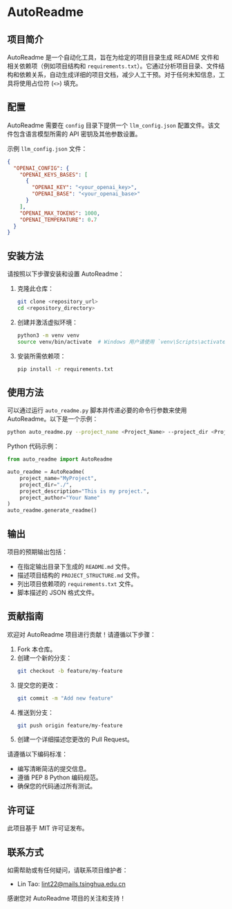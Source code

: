 # AutoReadme

## 项目简介

AutoReadme 是一个自动化工具，旨在为给定的项目目录生成 README 文件和相关依赖项（例如项目结构和 `requirements.txt`）。它通过分析项目目录、文件结构和依赖关系，自动生成详细的项目文档，减少人工干预。对于任何未知信息，工具将使用占位符 (`<>`) 填充。

## 配置

AutoReadme 需要在 `config` 目录下提供一个 `llm_config.json` 配置文件。该文件包含语言模型所需的 API 密钥及其他参数设置。

示例 `llm_config.json` 文件：

```json
{
  "OPENAI_CONFIG": {
    "OPENAI_KEYS_BASES": [
      {
        "OPENAI_KEY": "<your_openai_key>",
        "OPENAI_BASE": "<your_openai_base>"
      }
    ],
    "OPENAI_MAX_TOKENS": 1000,
    "OPENAI_TEMPERATURE": 0.7
  }
}
```

## 安装方法

请按照以下步骤安装和设置 AutoReadme：

1. 克隆此仓库：
   ```bash
   git clone <repository_url>
   cd <repository_directory>
   ```

2. 创建并激活虚拟环境：
   ```bash
   python3 -m venv venv
   source venv/bin/activate  # Windows 用户请使用 `venv\Scripts\activate`
   ```

3. 安装所需依赖项：
   ```bash
   pip install -r requirements.txt
   ```

## 使用方法

可以通过运行 `auto_readme.py` 脚本并传递必要的命令行参数来使用 AutoReadme。以下是一个示例：

```bash
python auto_readme.py --project_name <Project_Name> --project_dir <Project_Directory> --project_description <Project_Description> --project_author <Author_Name>
```

Python 代码示例：

```python
from auto_readme import AutoReadme

auto_readme = AutoReadme(
    project_name="MyProject",
    project_dir="./",
    project_description="This is my project.",
    project_author="Your Name"
)
auto_readme.generate_readme()
```

## 输出

项目的预期输出包括：

- 在指定输出目录下生成的 `README.md` 文件。
- 描述项目结构的 `PROJECT_STRUCTURE.md` 文件。
- 列出项目依赖项的 `requirements.txt` 文件。
- 脚本描述的 JSON 格式文件。

## 贡献指南

欢迎对 AutoReadme 项目进行贡献！请遵循以下步骤：

1. Fork 本仓库。
2. 创建一个新的分支：
   ```bash
   git checkout -b feature/my-feature
   ```
3. 提交您的更改：
   ```bash
   git commit -m "Add new feature"
   ```
4. 推送到分支：
   ```bash
   git push origin feature/my-feature
   ```
5. 创建一个详细描述您更改的 Pull Request。

请遵循以下编码标准：

- 编写清晰简洁的提交信息。
- 遵循 PEP 8 Python 编码规范。
- 确保您的代码通过所有测试。

## 许可证

此项目基于 MIT 许可证发布。

## 联系方式

如需帮助或有任何疑问，请联系项目维护者：

- Lin Tao: lint22@mails.tsinghua.edu.cn

感谢您对 AutoReadme 项目的关注和支持！